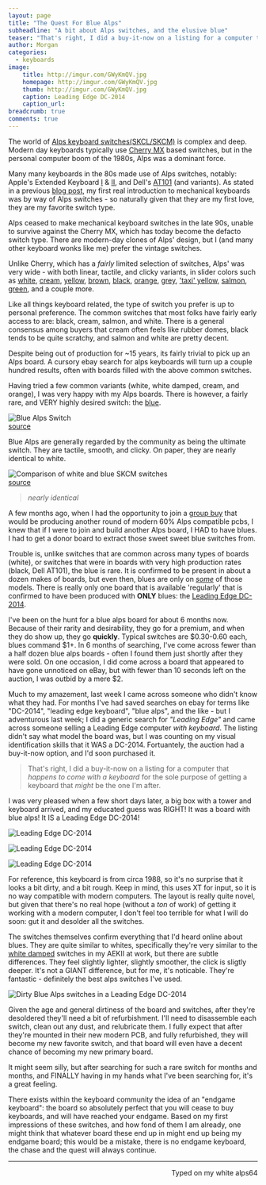 ```yaml
---
layout: page
title: "The Quest For Blue Alps"
subheadline: "A bit about Alps switches, and the elusive blue"
teaser: "That's right, I did a buy-it-now on a listing for a computer that happens to come with a keyboard for the sole purpose of getting a keyboard that might be the one I'm after."
author: Morgan
categories:
  - keyboards
image:
    title: http://imgur.com/GWyKmQV.jpg
    homepage: http://imgur.com/GWyKmQV.jpg
    thumb: http://imgur.com/GWyKmQV.jpg
    caption: Leading Edge DC-2014
    caption_url:
breadcrumb: true
comments: true
---
```




The world of [Alps keyboard switches(SKCL/SKCM)](http://deskthority.net/wiki/Alps_SKCL/SKCM_series) is complex and deep. Modern day keyboards typically use [Cherry MX](http://deskthority.net/wiki/Cherry_MX) based switches, but in the personal computer boom of the 1980s, Alps was a dominant force.

Many many keyboards in the 80s made use of Alps switches, notably: Apple's Extended Keyboard [I](http://deskthority.net/wiki/Apple_Extended_Keyboard) & [II](http://deskthority.net/wiki/Apple_Extended_Keyboard_II), and Dell's [AT101](http://deskthority.net/wiki/Dell_AT101) (and variants). As stated in a previous [blog post](/posts/2015-12-12-2-On-Becoming-A-Keyboard-Wonk.md), my first real introduction to mechanical keyboards was by way of Alps switches - so naturally given that they are my first love, they are my favorite switch type.

Alps ceased to make mechanical keyboard switches in the late 90s, unable to survive against the Cherry MX, which has today become the defacto switch type. There are modern-day clones of Alps' design, but I (and many other keyboard wonks like me) prefer the vintage switches.

Unlike Cherry, which has a _fairly_ limited selection of switches, Alps' was very wide - with both linear, tactile, and clicky variants, in slider colors such as [white](http://deskthority.net/wiki/Alps_SKCM_White), [cream](http://deskthority.net/wiki/Alps_SKCM_Cream_Damped), [yellow](http://deskthority.net/wiki/Alps_SKCL_Yellow), [brown](http://deskthority.net/wiki/Alps_SKCM_Brown), [black](http://deskthority.net/wiki/Alps_SKCM_Black), [orange](http://deskthority.net/wiki/Alps_SKCM_Orange), [grey](http://deskthority.net/wiki/Alps_SKCL_Grey), ['taxi' yellow](http://deskthority.net/wiki/Alps_SKCM_Amber), [salmon](http://deskthority.net/wiki/Alps_SKCM_Salmon), [green](http://deskthority.net/wiki/Alps_SKCL_Green), and a couple more.

Like all things keyboard related, the type of switch you prefer is up to personal preference. The common switches that most folks have fairly early access to are: black, cream, salmon, and white. There is a general consensus among buyers that cream often feels like rubber domes, black tends to be quite scratchy, and salmon and white are pretty decent.

Despite being out of production for ~15 years, its fairly trivial to pick up an Alps board. A cursory ebay search for alps keyboards will turn up a couple hundred results, often with boards filled with the above common switches.

Having tried a few common variants (white, white damped, cream, and orange), I was very happy with my Alps boards. There is however, a fairly rare, and VERY highly desired switch: the [blue](http://deskthority.net/wiki/Alps_SKCM_Blue).

![Blue Alps Switch](http://imgur.com/B12gUH7.jpg)  
[source](http://sandy55.fc2web.com/keyboard/acer_kb101a.html)

Blue Alps are generally regarded by the community as being the ultimate switch. They are tactile, smooth, and clicky. On paper, they are nearly identical to white.

![Comparison of white and blue SKCM switches](http://imgur.com/wA1uIV2.jpg)  
[source](http://deskthority.net/wiki/File:Alps_SKCMAF_and_SKCMAG_specifications.jpg)

> _nearly identical_

A few months ago, when I had the opportunity to join a [group buy](https://geekhack.org/index.php?topic=75491.0) that would be producing another round of modern 60% Alps compatible pcbs, I knew that if I were to join and build another Alps board, I HAD to have blues. I had to get a donor board to extract those sweet sweet blue switches from.

Trouble is, unlike switches that are common across many types of boards (white), or switches that were in boards with very high production rates (black, Dell AT101), the blue is rare. It is confirmed to be present in about a dozen makes of boards, but even then, blues are only on [_some_](http://deskthority.net/wiki/Alps_SKCM_Blue#Keyboards) of those models. There is really only one board that is available 'regularly' that is confirmed to have been produced with **ONLY** blues: the [Leading Edge DC-2014](http://deskthority.net/wiki/Leading_Edge_DC-2014).

I've been on the hunt for a blue alps board for about 6 months now. Because of their rarity and desirability, they go for a premium, and when they do show up, they go **quickly**. Typical switches are $0.30-0.60 each, blues command $1+. In 6 months of searching, I've come across fewer than a half dozen blue alps boards - often I found them just shortly after they were sold. On one occasion, I did come across a board that appeared to have gone unnoticed on eBay, but with fewer than 10 seconds left on the auction, I was outbid by a mere $2.

Much to my amazement, last week I came across someone who didn't know what they had. For months I've had saved searches on ebay for terms like "DC-2014", "leading edge keyboard", "blue alps", and the like - but I adventurous last week; I did a generic search for _"Leading Edge"_ and came across someone selling a Leading Edge computer _with keyboard_. The listing didn't say what model the board was, but I was counting on my visual identification skills that it WAS a DC-2014. Fortuantely, the auction had a buy-it-now option, and I'd soon purchased it.

> That's right, I did a buy-it-now on a listing for a computer that _happens to come with a keyboard_ for the sole purpose of getting a keyboard that _might_ be the one I'm after.

I was very pleased when a few short days later, a big box with a tower and keyboard arrived, and my educated guess was RIGHT! It was a board with blue alps! It IS a Leading Edge DC-2014!

![Leading Edge DC-2014](http://imgur.com/dDQEHea.jpg)

![Leading Edge DC-2014](http://imgur.com/yMjL8AB.jpg)

![Leading Edge DC-2014](http://imgur.com/int4rR7.jpg)

For reference, this keyboard is from circa 1988, so it's no surprise that it looks a bit dirty, and a bit rough. Keep in mind, this uses XT for input, so it is no way compatible with modern computers. The layout is really quite novel, but given that there's no real hope (without a _ton_ of work) of getting it working with a modern computer, I don't feel too terrible for what I will do soon: gut it and desolder all the switches.

The switches themselves confirm everything that I'd heard online about blues. They are quite similar to whites, specifically they're very similar to the [white damped](http://deskthority.net/wiki/Alps_SKCM_White_Damped) switches in my AEKII at work, but there are subtle differences. They feel slightly lighter, slightly smoother, the click is sligtly deeper. It's not a GIANT difference, but for me, it's noticable. They're fantastic - definitely the best alps switches I've used.

![Dirty Blue Alps switches in a Leading Edge DC-2014](http://imgur.com/EcxeBD5.jpg)

Given the age and general dirtiness of the board and switches, after they're desoldered they'll need a bit of refurbishment. I'll need to disassemble each switch, clean out any dust, and relubricate them. I fully expect that after they're mounted in their new modern PCB, and fully refurbished, they will become my new favorite switch, and that board will even have a decent chance of becoming my new primary board.

It might seem silly, but after searching for such a rare switch for months and months, and FINALLY having in my hands what I've been searching for, it's a great feeling.

There exists within the keyboard community the idea of an "endgame keyboard": the board so absolutely perfect that you will cease to buy keyboards, and will have reached your endgame. Based on my first impressions of these switches, and how fond of them I am already, one might think that whatever board these end up in might end up being my endgame board; this would be a mistake, there is no endgame keyboard, the chase and the quest will always continue.

---
<p align="right">Typed on my white alps64</p>

